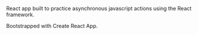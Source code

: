 React app built to practice asynchronous javascript actions using the React framework.

Bootstrapped with Create React App.
